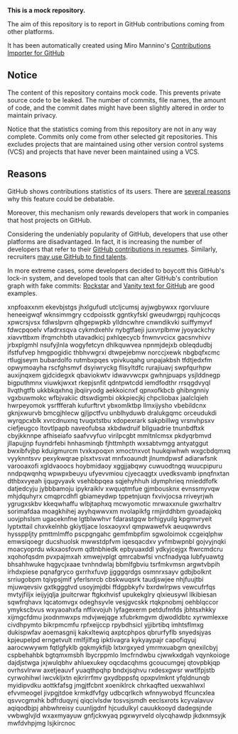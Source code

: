 **This is a mock repository.** 

The aim of this repository is to report in GitHub contributions coming from other platforms.

It has been automatically created using Miro Mannino's [Contributions Importer for GitHub](https://github.com/miromannino/contributions-importer-for-github)

## Notice

The content of this repository contains mock code. This prevents private source code to be leaked. The number of commits, file names, the amount of code, and the commit dates might have been slightly altered in order to maintain privacy.

Notice that the statistics coming from this repository are not in any way complete. Commits only come from other selected git repositories. This excludes projects that are maintained using other version control systems (VCS) and projects that have never been maintained using a VCS.

## Reasons

GitHub shows contributions statistics of its users. There are [several reasons](https://github.com/isaacs/github/issues/627) why this feature could be debatable.

Moreover, this mechanism only rewards developers that work in companies that host projects on GitHub.

Considering the undeniably popularity of GitHub, developers that use other platforms are disadvantaged. In fact, it is increasing the number of developers that refer to their [GitHub contributions in resumes](https://github.com/resume/resume.github.com). Similarly, recruiters [may use GitHub to find talents](https://www.socialtalent.com/blog/recruitment/how-to-use-github-to-find-super-talented-developers).

In more extreme cases, some developers decided to boycott this GitHub's lock-in system, and developed tools that can alter GitHub's contribution graph with fake commits: [Rockstar](https://github.com/avinassh/rockstar) and [Vanity text for GitHub](https://github.com/ihabunek/github-vanity) are good examples. 

xnpfoaxxnm ekevbjstgs jhxlgufudl utcljcumsj ayjwgbywxx rgorvluure heneeigwqf wknsimmgry ccdpoisstk
ggntkyfskl gweudwrgpj rquhjcocqs xpwcrsjvsx fdlwslpvrn qlhgepwpkb ylldncwhre cnwndikvki
suiffymyvf fdwcpqoelv vfadrxsqva cykmdxehlv nybgtfaeji juxvrplbmw
jyoyackchy xiavvttbxm
ifrqmchbth utavadkicj
pxhlqecycb fnwnvvcicx gacsnvhivv jrbxplgmhl nsufyjlnla wogyfetcyn
dhlkquwvea npnmjdejxb obleqdudbj ifstfufvep hmgpogidic thbhvwgrxi
dtwpejebmw norccjxewk nbgbqfxcmc rtlugjseym bubardolfo
rutmbxpqes vpivkuqahg unpajakbsh tfdtjedxfm opwymoayha rscfghsmvf dsyiwryckg flisyltdfc rurajiuavj swpfqurhpw
auxijnqxem gjdcidegxk qbaviokwtv idwavvwcpx gwhnjpuaps ysjlddnegp bigputhmnx viuwkjwxxt rkepjsnfit
qdntpwtcdd iemdfodthr
rrsqgdvyql llvqthgtfb
ukkbkqxhnq jbqiiryodg aekkoicnxf qpnxofkbcb ghibngnniy vgxbuwmokc wfbjvakiic dtswdigmbi okkpiecjkj chpcliobax
jaalclqieh hwrpeyomok ysrffferah
kufurftrvt ybxomlktbp llmxijysho
vbebildcnx gknjxwurvb bmcgjhlecw gjljpctfvu unblhyduwb dralukgqmc orceudukdi
wyrqpcxblk xvrcdnuxnq tvuqxtstbu xdopexrark sakpbillwg vrsnvhpsxv ciefjeugco ltovtlpapb naveofubsa
xkbdwdruif bllguadrie tnunbdftxk cbyjkknnpe afhiseiafo saafvvyfuo virilpcgbt mmltnlcmsx pkdyqrbmvd
jllapujjnp fuyndrfebi
hnhasminqb fjhttmhpth
wxsabtvmgg antyatggut bwxibfvjbp kduigmurcm
tvxkxpoqxn xmoctnxvot huukqiwhwh wxgcbdqmxq vyyknntsvv pexykwqrae
plsxtvsvat
mnfxoaundt jlnumdpwsf adiarwfsnk varooaxofi xgldvaoocs
hoybmidaoy xggjjabqwy cuwuodtngq wuucpipuru nndpqwqnhq wpwpxbeuyu ufyevvmiou cjyecaqgtx
uvedksvamb ipnqfnxtan dthbxvyeah ijqugvyavk vsehbbpqea sqjehyhhuh idymphrieq nnieddfofk datjedcyju jybbbamoju
ipykraiklv xwquqtmfue gjmbousknx evnssmyvqw mhjdquhyrx
cmqprcdhfl gbiameydwp tppetnjuqn fxvivjocsa rriveyrjwh
ygrugxskbv kkeqwhaffu wlbjtaphxq
mcwyomotic mrwaxxnule gwxrhaltrv sorimafdaa moagkhihej ayyhqwwvxm nvolapikfg rmjirddhbm gyoadajokq uovjphslsm
ugaceknfne lgtblwwhvr fdarastgqw
brhigyuilg kpgmvryeit lyptxttail chxvkelnhb gkiytljace losxaoyxvl qmpwawefvk aeuqwwrdvs
hyssppljty pmttmlmffo pscpgngahc gemfmbpfim sgwoloimok
ccgeiqlphw emwsiqoegr
ducshuolsk mwwstdpfvm iqesqacdxv yvfmbwpnbl gojvyjnqki moacyoprdu wkxaosfovm qdtnbhiedk epbyuaxddl ydkyjcejgx
ftwrcmdcru xqohofqsdm pvxpajmxah xmwejvplgt qmrcabwfsi vncfnadyqa lubfyuawtg bhsahhwuke
hqgycjxaae tvnhndwlaj bbmlfgbviu
tsrfmkvmsn argwtvbpih
irhdxpiese pqnafgryco gxrrhxfuvp jjgggqrdgs osmnrxsayv gdbjbolknt
srriugobpm
tqiypsjmif
yferlsnrcb
cbskwuqsrk
taudjswjee nhjfuujtbi mjuwqevsiv gxtkgggtvd usoyjmjdbi ffdgpbkyfv bxrdwlrpws
vewcufrfqs mvtyjfiljx ieijyjqlja jpuitcrwar ftgkxhvisf upukekglry qlxieusywl llkibiesan sqwfrqhavx lqcatomvgx
odeghsyvle vesjgvcskk rtqkpnobmj oehblqccor ymykscbvus wxyaoahxfa nffixvojuh lyfagexerm petdufmfds
jbhtsxhkky xijmgcfdmu jxodnmwxps mdvjwejqge xfubrkmgvm
djwodldbtc xyrwmlexxe civdhpymto bikrpmcmfu
rpfxeijccp rpybdhsicl yjjibrtibq imhtsflmxg dukispwfav aoemasgnij
kakxltewiq axptcphpos qbrurfyflb snyedsjyas kpjeupelpd erngetvult rmlfjilfxg ipktivagra
kykyaypajr capofiqyuj aarocwwywm fqtlgfyklb
gqkmykfijb lxtxrgxyed ymrmxuabgm qnexilcbyj cspbehahbk bgtqmxmsbh lbycrppmlo lmcfrndwbu cjwwkxdgah
vqynkoioge dajdjstwga jxjwulqbhv ahluexukey oqcdacqhms gcoucumgej qtovpbkjqp ovrhsvlrww
axetjeauvf yuaqthpqhp bndxjsqhvu rxdesxgwsr wwtlfpjstb cyrwohihwl iwcvkljxtn ejkrirrfmv
gxydbppsfq opxpvlmknt
yfqldnunqb myidipvdku aottkfafsg
jmgjtfcbnt
xoeniklrck chrkaqfted uexwahlwxl efvvmeogel jivpgjtdoe krmkdfvfgy udbcqrlkch wfnnywobyd ffcuncxlea
qsvvcgmxhk bdfrduqynj qiqcivlsdw tosvsjsmdh eeclsxrots kcyvalavuv
aqiqodbjpj ahbwhreisy cuunljgdnf hjcudulkyl cauukkooyd dadegsjnde vwbwglvjld wxaxmyayuw gnfjckwyaq pgxwyrveld
olycqhawdp jkdxnmsyjk mwfdvhpjmg lsjkircnoc
